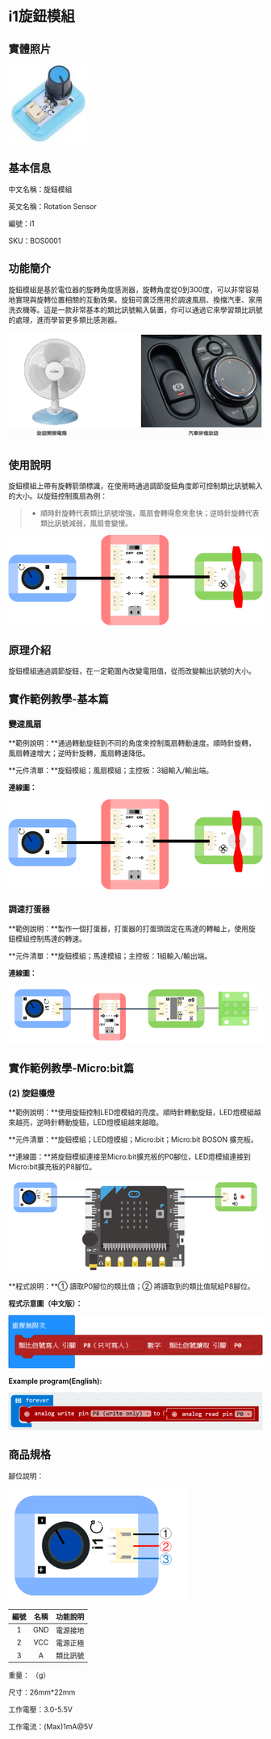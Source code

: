 # i1旋鈕模組

## 實體照片

![](../../../.gitbook/assets/boson-xuan-niu-mo-kuai-shi-wu-tu-pian%20%282%29%20%282%29%20%282%29%20%281%29%20%281%29.jpg)

## 基本信息

中文名稱：旋鈕模組

英文名稱：Rotation Sensor

編號：i1

SKU：BOS0001

## 功能簡介

旋鈕模組是基於電位器的旋轉角度感測器，旋轉角度從0到300度，可以非常容易地實現與旋轉位置相關的互動效果。旋鈕可廣泛應用於調速風扇、換擋汽車、家用洗衣機等。這是一款非常基本的類比訊號輸入裝置，你可以通過它來學習類比訊號的處理，進而學習更多類比感測器。

![](../../../.gitbook/assets/rotation_sensor_intro.png)

## 使用說明

旋鈕模組上帶有旋轉箭頭標識，在使用時通過調節旋鈕角度即可控制類比訊號輸入的大小。以旋鈕控制風扇為例：

> * 順時針旋轉代表類比訊號增強，風扇會轉得愈來愈快；逆時針旋轉代表類比訊號減弱，風扇會變慢。

![](../../../.gitbook/assets/boson_旋钮模块_使用说明%20%281%29.png)

## 原理介紹

旋鈕模組通過調節旋鈕，在一定範圍內改變電阻值，從而改變輸出訊號的大小。

## 實作範例教學-基本篇

### 變速風扇

**範例說明：**通過轉動旋鈕到不同的角度來控制風扇轉動速度。順時針旋轉，風扇轉速增大；逆時針旋轉，風扇轉速降低。

**元件清單：**旋鈕模組；風扇模組；主控板：3組輸入/輸出端。

**連線圖：**

![](../../../.gitbook/assets/boson_旋钮模块_使用说明%20%281%29%20%281%29.png)

### 調速打蛋器

**範例說明：**製作一個打蛋器，打蛋器的打蛋頭固定在馬達的轉軸上，使用旋鈕模組控制馬達的轉速。

**元件清單：**旋鈕模組；馬達模組；主控板：1組輸入/輸出端。

**連線圖：**

![](../../../.gitbook/assets/boson_电机控制模块_调速打蛋器1连线图%20%285%29%20%285%29%20%283%29%20%281%29.png)

## 實作範例教學-Micro:bit篇

### \(2\) 旋鈕檯燈

**範例說明：**使用旋鈕控制LED燈模組的亮度。順時針轉動旋鈕，LED燈模組越來越亮，逆時針轉動旋鈕，LED燈模組越來越暗。

**元件清單：**旋鈕模組；LED燈模組；Micro:bit；Micro:bit BOSON 擴充板。

**連線圖：**將旋鈕模組連接至Micro:bit擴充板的P0腳位，LED燈模組連接到Micro:bit擴充板的P8腳位。

![](../../../.gitbook/assets/bosonled-mo-kuai-xuan-niu-tai-deng-lian-xian-tu%20%282%29%20%281%29.png)

**程式說明：**① 讀取P0腳位的類比值；② 將讀取到的類比值賦給P8腳位。

**程式示意圖（中文版）：**

![](../../../.gitbook/assets/fan_module_prg2_ch_tw%20%282%29%20%282%29%20%282%29%20%282%29.png)

**Example program\(English\):**

![](../../../.gitbook/assets/boson_电机控制模块_制作风车程序示意图英文版%20%2811%29%20%2810%29.png)

## 商品規格

腳位說明：

![](../../../.gitbook/assets/rotation_sensor_spec%20%281%29.png)

| **編號** | **名稱** | **功能說明** |
| :---: | :---: | :---: |
| 1 | GND | 電源接地 |
| 2 | VCC | 電源正極 |
| 3 | A | 類比訊號 |

重量： （g）

尺寸：26mm\*22mm

工作電壓：3.0-5.5V

工作電流：\(Max\)1mA@5V

